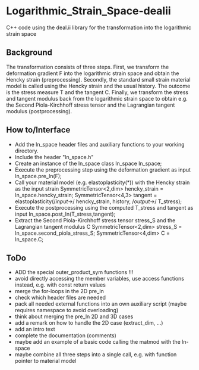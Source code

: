 # Logarithmic_Strain_Space-dealii
C++ code using the deal.ii library for the transformation into the logarithmic strain space

## Background
The transformation consists of three steps. First, we transform the deformation gradient F into the logarithmic strain space and obtain the Hencky strain (preprocessing). Secondly, the standard small strain material model is called using the Hencky strain and the usual history. The outcome is the stress measure T and the tangent C. Finally, we transform the stress and tangent modulus back from the logarithmic strain space to obtain e.g. the Second Piola-Kirchhoff stress tensor and the Lagrangian tangent modulus (postprocessing).

## How to/Interface
* Add the ln_space header files and auxiliary functions to your working directory.
* Include the header "ln_space.h"
* Create an instance of the ln_space class
    	ln_space<dim> ln_space;
* Execute the preprocessing step using the deformation gradient as input
    	ln_space.pre_ln(F);
* Call your material model (e.g. elastoplasticity(*)) with the Hencky strain as the input strain
        SymmetricTensor<2,dim> hencky_strain = ln_space.hencky_strain;
        SymmetricTensor<4,3> tangent = elastoplasticity(/*input->*/ hencky_strain, history, /*output->*/ T_stress);
* Execute the postprocessing using the computed T_stress and tangent as input
        	ln_space.post_ln(T_stress,tangent);
* Extract the Second Piola-Kirchhoff stress tensor stress_S and the Lagrangian tangent modulus C
    	SymmetricTensor<2,dim> stress_S = ln_space.second_piola_stress_S;
    	SymmetricTensor<4,dim> C = ln_space.C;

## ToDo
* ADD the special outer_product_sym functions !!!
* avoid directly accessing the member variables, use access functions instead, e.g. with const return values
* merge the for-loops in the 2D pre_ln
* check which header files are needed
* pack all needed external functions into an own auxiliary script (maybe requires namespace to avoid overloading)
* think about merging the pre_ln 2D and 3D cases
* add a remark on how to handle the 2D case (extract_dim, ...)
* add an intro text
* complete the documentation (comments)
* maybe add an example of a basic code calling the matmod with the ln-space
* maybe combine all three steps into a single call, e.g. with function pointer to material model

